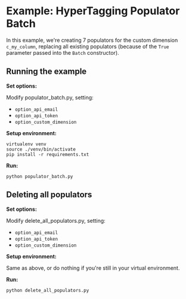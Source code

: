 Example: HyperTagging Populator Batch
=====================================

In this example, we're creating 7 populators for the custom dimension `c_my_column`, replacing
all existing populators (because of the `True` parameter passed into the `Batch` constructor).


Running the example
-------------------

__Set options:__

Modify populator_batch.py, setting:

- `option_api_email`
- `option_api_token`
- `option_custom_dimension`


__Setup environment:__
  
    virtualenv venv
    source ./venv/bin/activate
    pip install -r requirements.txt


__Run:__

    python populator_batch.py


Deleting all populators
-----------------------

__Set options:__

Modify delete_all_populators.py, setting:

- `option_api_email`
- `option_api_token`
- `option_custom_dimension`


__Setup environment:__

Same as above, or do nothing if you're still in your virtual environment.


__Run:__

    python delete_all_populators.py
